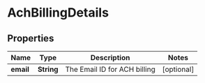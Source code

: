 

# AchBillingDetails


## Properties

| Name | Type | Description | Notes |
|------------ | ------------- | ------------- | -------------|
|**email** | **String** | The Email ID for ACH billing |  [optional] |



